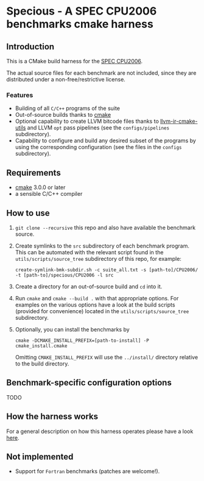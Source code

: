 # Specious - A SPEC CPU2006 benchmarks cmake harness

## Introduction

This is a CMake build harness for the [SPEC CPU2006][1].

The actual source files for each benchmark are not included, since they are distributed under a non-free/restrictive 
license.

### Features

-   Building of all `C/C++` programs of the suite
-   Out-of-source builds thanks to [cmake][2]
-   Optional capability to create LLVM bitcode files thanks to [llvm-ir-cmake-utils][3] and LLVM `opt` pass pipelines 
    (see the `configs/pipelines` subdirectory).
-   Capability to configure and build any desired subset of the programs by using the corresponding configuration (see 
    the files in the `configs` subdirectory).

## Requirements

-   [cmake][2] 3.0.0 or later
-   a sensible C/C++ compiler

## How to use

1.  `git clone --recursive` this repo and also have available the benchmark source.
2.  Create symlinks to the `src` subdirectory of each benchmark program.
    This can be automated with the relevant script found in the `utils/scripts/source_tree` subdirectory of this repo, 
    for example:

    `create-symlink-bmk-subdir.sh -c suite_all.txt -s [path-to]/CPU2006/ -t [path-to]/specious/CPU2006 -l src`

3.  Create a directory for an out-of-source build and `cd` into it.
4.  Run `cmake` and `cmake --build .` with that appropriate options.
    For examples on the various options have a look at the build scripts (provided for convenience) located in the
    `utils/scripts/source_tree` subdirectory.
5.  Optionally, you can install the benchmarks by

    `cmake -DCMAKE_INSTALL_PREFIX=[path-to-install] -P cmake_install.cmake`

    Omitting `CMAKE_INSTALL_PREFIX` will use the `../install/` directory relative to the build directory.

## Benchmark-specific configuration options

TODO

## How the harness works

For a general description on how this harness operates please have a look [here][4].

## Not implemented

-   Support for `Fortran` benchmarks (patches are welcome!).

[1]: https://www.spec.org/cpu2006/

[2]: https://cmake.org

[3]: https://github.com/compor/llvm-ir-cmake-utils

[4]: doc/harness.md

